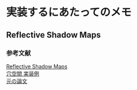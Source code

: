 # 実装するにあたってのメモ


## Reflective Shadow Maps
### 参考文献  
[Reflective Shadow Maps](https://ericpolman.com/2016/03/17/reflective-shadow-maps/)  
[穴空間 実装例](http://kagamin.net/hole/rsm/index.htm)  
[元の論文](http://www.klayge.org/material/3_12/GI/rsm.pdf)  


<!--stackedit_data:
eyJoaXN0b3J5IjpbMTcwNzYyNDYxMV19
-->